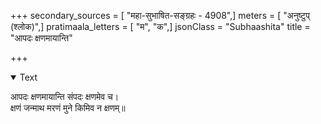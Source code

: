 +++
secondary_sources = [ "महा-सुभाषित-सङ्ग्रहः - 4908",]
meters = [ "अनुष्टुप् (श्लोक)",]
pratimaala_letters = [ "म", "क",]
jsonClass = "Subhaashita"
title = "आपदः क्षणमायान्ति"

+++

<details open><summary>Text</summary>

आपदः क्षणमायान्ति संपदः क्षणमेव च।  
क्षणं जन्माथ मरणं मुने किमिव न क्षणम्॥
</details>
